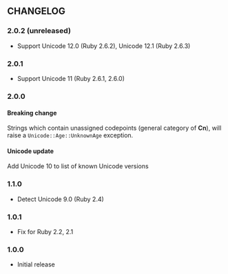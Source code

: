 ## CHANGELOG

### 2.0.2 (unreleased)

* Support Unicode 12.0 (Ruby 2.6.2), Unicode 12.1 (Ruby 2.6.3)

### 2.0.1

* Support Unicode 11 (Ruby 2.6.1, 2.6.0)

### 2.0.0

#### Breaking change

Strings which contain unassigned codepoints (general category of **Cn**), will raise a `Unicode::Age::UnknownAge` exception.

#### Unicode update

Add Unicode 10 to list of known Unicode versions

### 1.1.0

* Detect Unicode 9.0 (Ruby 2.4)

### 1.0.1

* Fix for Ruby 2.2, 2.1

### 1.0.0

* Initial release

